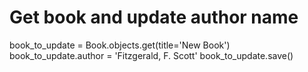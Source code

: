 # Get book and update author name

book_to_update = Book.objects.get(title='New Book')
book_to_update.author = 'Fitzgerald, F. Scott'
book_to_update.save()
